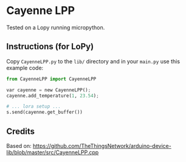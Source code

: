 # Cayenne LPP

Tested on a Lopy running micropython.

## Instructions (for LoPy)

Copy `CayenneLPP.py` to the `lib/` directory and in your `main.py` use
this example code:

```python
from CayenneLPP import CayenneLPP

var cayenne = new CayenneLPP();
cayenne.add_temperature(1, 23.54);

# ... lora setup ...
s.send(cayenne.get_buffer())
```

## Credits

Based on: https://github.com/TheThingsNetwork/arduino-device-lib/blob/master/src/CayenneLPP.cpp